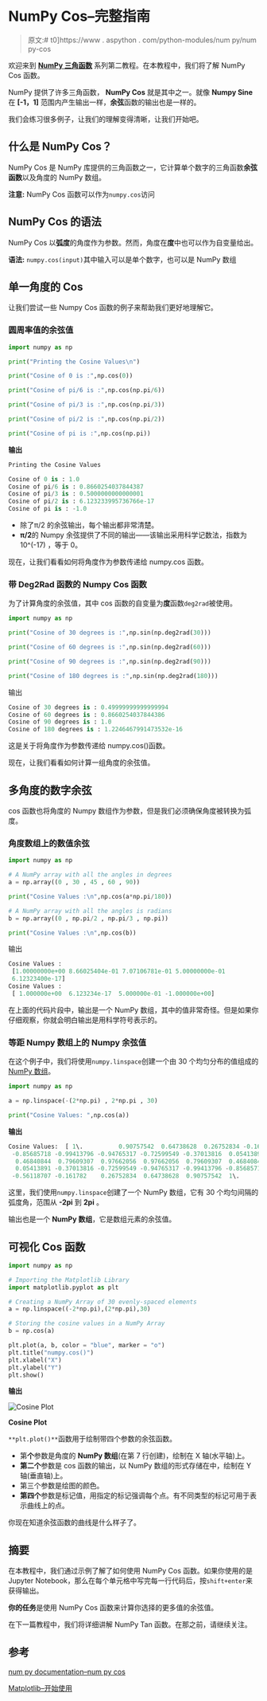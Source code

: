 # NumPy Cos–完整指南

> 原文:# t0]https://www . aspython . com/python-modules/num py/num py-cos

欢迎来到 [**NumPy 三角函数**](https://www.askpython.com/python/numpy-trigonometric-functions) 系列第二教程。在本教程中，我们将了解 NumPy Cos 函数。

NumPy 提供了许多三角函数， **NumPy Cos** 就是其中之一。就像 **Numpy Sine** 在 **[-1，1]** 范围内产生输出一样，**余弦**函数的输出也是一样的。

我们会练习很多例子，让我们的理解变得清晰，让我们开始吧。

## 什么是 NumPy Cos？

NumPy Cos 是 NumPy 库提供的三角函数之一，它计算单个数字的三角函数**余弦函数**以及角度的 NumPy 数组。

**注意:** NumPy Cos 函数可以作为`numpy.cos`访问

## NumPy Cos 的语法

NumPy Cos 以**弧度**的角度作为参数。然而，角度在**度**中也可以作为自变量给出。

**语法:** `numpy.cos(input)`其中输入可以是单个数字，也可以是 NumPy 数组

## 单一角度的 Cos

让我们尝试一些 Numpy Cos 函数的例子来帮助我们更好地理解它。

### 圆周率值的余弦值

```py
import numpy as np

print("Printing the Cosine Values\n")

print("Cosine of 0 is :",np.cos(0))

print("Cosine of pi/6 is :",np.cos(np.pi/6))

print("Cosine of pi/3 is :",np.cos(np.pi/3))

print("Cosine of pi/2 is :",np.cos(np.pi/2))

print("Cosine of pi is :",np.cos(np.pi))

```

**输出**

```py
Printing the Cosine Values

Cosine of 0 is : 1.0
Cosine of pi/6 is : 0.8660254037844387
Cosine of pi/3 is : 0.5000000000000001
Cosine of pi/2 is : 6.123233995736766e-17
Cosine of pi is : -1.0

```

*   除了π/2 的余弦输出，每个输出都非常清楚。
*   **π/2**的 Numpy 余弦提供了不同的输出——该输出采用科学记数法，指数为 10^(-17) ，等于 0。

现在，让我们看看如何将角度作为参数传递给 numpy.cos 函数。

### 带 Deg2Rad 函数的 Numpy Cos 函数

为了计算角度的余弦值，其中 cos 函数的自变量为**度**函数`deg2rad`被使用。

```py
import numpy as np

print("Cosine of 30 degrees is :",np.sin(np.deg2rad(30)))

print("Cosine of 60 degrees is :",np.sin(np.deg2rad(60)))

print("Cosine of 90 degrees is :",np.sin(np.deg2rad(90)))

print("Cosine of 180 degrees is :",np.sin(np.deg2rad(180)))

```

输出

```py
Cosine of 30 degrees is : 0.49999999999999994
Cosine of 60 degrees is : 0.8660254037844386
Cosine of 90 degrees is : 1.0
Cosine of 180 degrees is : 1.2246467991473532e-16

```

这是关于将角度作为参数传递给 numpy.cos()函数。

现在，让我们看看如何计算一组角度的余弦值。

## 多角度的数字余弦

cos 函数也将角度的 Numpy 数组作为参数，但是我们必须确保角度被转换为弧度。

### 角度数组上的数值余弦

```py
import numpy as np

# A NumPy array with all the angles in degrees
a = np.array((0 , 30 , 45 , 60 , 90))

print("Cosine Values :\n",np.cos(a*np.pi/180))

# A NumPy array with all the angles is radians
b = np.array((0 , np.pi/2 , np.pi/3 , np.pi))

print("Cosine Values :\n",np.cos(b))

```

输出

```py
Cosine Values :
 [1.00000000e+00 8.66025404e-01 7.07106781e-01 5.00000000e-01
 6.12323400e-17]
Cosine Values :
 [ 1.000000e+00  6.123234e-17  5.000000e-01 -1.000000e+00]

```

在上面的代码片段中，输出是一个 NumPy 数组，其中的值非常奇怪。但是如果你仔细观察，你就会明白输出是用科学符号表示的。

### 等距 Numpy 数组上的 Numpy 余弦值

在这个例子中，我们将使用`numpy.linspace`创建一个由 30 个均匀分布的值组成的 [NumPy 数组](https://www.askpython.com/python-modules/numpy/python-numpy-arrays)。

```py
import numpy as np

a = np.linspace(-(2*np.pi) , 2*np.pi , 30)

print("Cosine Values: ",np.cos(a))

```

**输出**

```py
Cosine Values:  [ 1\.          0.90757542  0.64738628  0.26752834 -0.161782   -0.56118707
 -0.85685718 -0.99413796 -0.94765317 -0.72599549 -0.37013816  0.05413891
  0.46840844  0.79609307  0.97662056  0.97662056  0.79609307  0.46840844
  0.05413891 -0.37013816 -0.72599549 -0.94765317 -0.99413796 -0.85685718
 -0.56118707 -0.161782    0.26752834  0.64738628  0.90757542  1\.        ]

```

这里，我们使用`numpy.linspace`创建了一个 NumPy 数组，它有 30 个均匀间隔的弧度角，范围从 **-2pi** 到 **2pi** 。

输出也是一个 **NumPy 数组**，它是数组元素的余弦值。

## 可视化 Cos 函数

```py
import numpy as np

# Importing the Matplotlib Library
import matplotlib.pyplot as plt

# Creating a NumPy Array of 30 evenly-spaced elements
a = np.linspace((-2*np.pi),(2*np.pi),30)

# Storing the cosine values in a NumPy Array
b = np.cos(a)

plt.plot(a, b, color = "blue", marker = "o")
plt.title("numpy.cos()")
plt.xlabel("X")
plt.ylabel("Y")
plt.show()

```

**输出**

![Cosine Plot ](img/2bff40f7a0d7a1575a59cdb28315c69c.png)

**Cosine Plot**

`**plt.plot()**`函数用于绘制带四个参数的余弦函数。

*   第**个**参数是角度的 **NumPy 数组**(在第 7 行创建)，绘制在 X 轴(水平轴)上。
*   **第二个**参数是 cos 函数的输出，以 NumPy 数组的形式存储在中，绘制在 Y 轴(垂直轴)上。
*   第三个参数是绘图的颜色。
*   **第四个**参数是标记值，用指定的标记强调每个点。有不同类型的标记可用于表示曲线上的点。

你现在知道余弦函数的曲线是什么样子了。

## 摘要

在本教程中，我们通过示例了解了如何使用 NumPy Cos 函数。如果你使用的是 Jupyter Notebook，那么在每个单元格中写完每一行代码后，按`shift+enter`来获得输出。

**你的任务**是使用 NumPy Cos 函数来计算你选择的更多值的余弦值。

在下一篇教程中，我们将详细讲解 NumPy Tan 函数。在那之前，请继续关注。

## 参考

[num py documentation–num py cos](https://numpy.org/doc/stable/reference/generated/numpy.cos.html)

[Matplotlib–开始使用](https://matplotlib.org/stable/users/getting_started/)